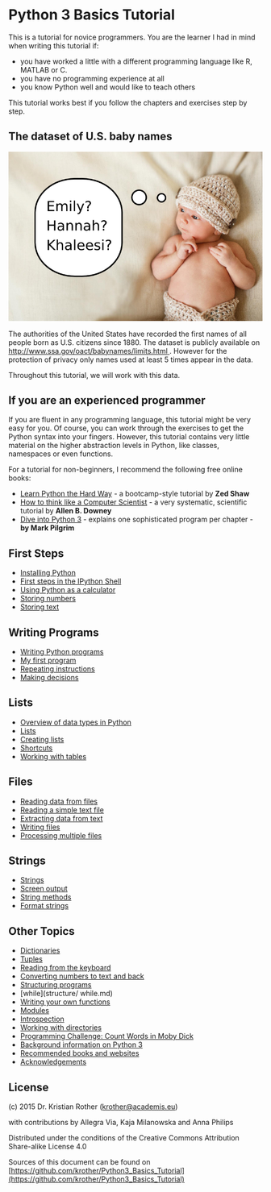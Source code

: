 
# Python 3 Basics Tutorial

This is a tutorial for novice programmers. You are the learner I had in mind when writing this tutorial if:

* you have worked a little with a different programming language like R, MATLAB or C.
* you have no programming experience at all
* you know Python well and would like to teach others

This tutorial works best if you follow the chapters and exercises step by step.

## The dataset of U.S. baby names

![Babynamen](images/baby.png)

The authorities of the United States have recorded the first names of all people born as U.S. citizens since 1880. The dataset is publicly available on [http://www.ssa.gov/oact/babynames/limits.html
](http://www.ssa.gov/oact/babynames/limits.html). However for the protection of privacy only names used at least 5 times appear in the data.

Throughout this tutorial, we will work with this data.


## If you are an experienced programmer

If you are fluent in any programming language, this tutorial might be very easy for you. Of course, you can work through the exercises to get the Python syntax into your fingers. However, this tutorial contains very little material on the higher abstraction levels in Python, like classes, namespaces or even functions.

For a tutorial for non-beginners, I recommend the following free online books:

* [Learn Python the Hard Way](http://learnpythonthehardway.org/) - a bootcamp-style tutorial by **Zed Shaw**
* [How to think like a Computer Scientist](http://www.greenteapress.com/thinkpython/) - a very systematic, scientific tutorial by **Allen B. Downey**
* [Dive into Python 3](http://www.diveintopython3.net/) - explains one sophisticated program per chapter - **by Mark Pilgrim**

## First Steps

* [Installing Python](introduction/installing_python.md)
* [First steps in the IPython Shell](python_shell/first_steps.md)
* [Using Python as a calculator](python_shell/python_shell.md)
* [Storing numbers](python_shell/variables_and_numbers.md)
* [Storing text](python_shell/strings.md)

## Writing Programs

* [Writing Python programs](python_programs/README.md)
* [My first program](python_programs/programs.md)
* [Repeating instructions](python_programs/for_loops.md)
* [Making decisions](python_programs/if.md)

## Lists

* [Overview of data types in Python](data_types/data_types_in_python.md)
* [Lists](lists/README.md)
* [Creating lists](lists/lists.md)
* [Shortcuts](lists/builtin_functions.md)
* [Working with tables](lists/tables.md)

## Files

* [Reading data from files](reading_data/reading_data.md)
* [Reading a simple text file](reading_data/readfile.md)
* [Extracting data from text](reading_data/parsing.md)
* [Writing files](reading_data/writing_files.md)
* [Processing multiple files](reading_data/multiple_files.md)

## Strings

* [Strings](strings/strings.md)
* [Screen output](strings/print.md)
* [String methods](strings/string_methods.md)
* [Format strings](strings/format_strings.md)

## Other Topics

* [Dictionaries](data_types/dictionaries.md)
* [Tuples](data_types/tuples.md)
* [Reading from the keyboard](python_programs/input.md)
* [Converting numbers to text and back](python_shell/type_conversions.md)
* [Structuring programs](structure/structuring_programs.md)
* [while](structure/  while.md)
* [Writing your own functions](structure/functions.md)
* [Modules](structure/modules.md)
* [Introspection](structure/introspection.md)
* [Working with directories](data_types/os.md)
* [Programming Challenge: Count Words in Moby Dick](challenge3_count_words/README.md)
* [Background information on Python 3](appendix/background_info.md)
* [Recommended books and websites](appendix/literature.md)
* [Acknowledgements](appendix/acknowledgements.md)


## License

(c) 2015 Dr. Kristian Rother (krother@academis.eu)

with contributions by Allegra Via, Kaja Milanowska and Anna Philips

Distributed under the conditions of the Creative Commons Attribution Share-alike License 4.0

Sources of this document can be found on [https://github.com/krother/Python3_Basics_Tutorial](https://github.com/krother/Python3_Basics_Tutorial)
